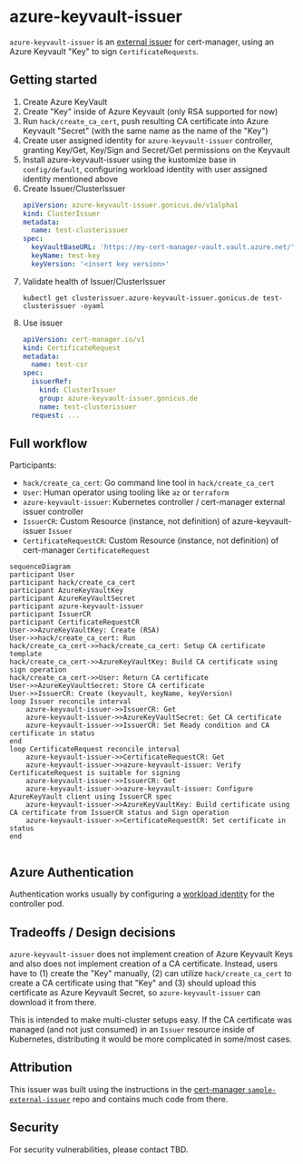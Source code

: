# azure-keyvault-issuer

`azure-keyvault-issuer` is an [external issuer](https://cert-manager.io/docs/configuration/external/) for cert-manager, using an Azure Keyvault "Key" to sign `CertificateRequests`.

## Getting started

1. Create Azure KeyVault
2. Create "Key" inside of Azure Keyvault (only RSA supported for now)
3. Run `hack/create_ca_cert`, push resulting CA certificate into Azure Keyvault "Secret" (with the same name as the name of the "Key")
4. Create user assigned identity for `azure-keyvault-issuer` controller, granting Key/Get, Key/Sign and Secret/Get permissions on the Keyvault
5. Install azure-keyvault-issuer using the kustomize base in `config/default`, configuring workload identity with user assigned identity mentioned above
6. Create Issuer/ClusterIssuer
    ```yaml
    apiVersion: azure-keyvault-issuer.gonicus.de/v1alpha1
    kind: ClusterIssuer
    metadata:
      name: test-clusterissuer
    spec:
      keyVaultBaseURL: 'https://my-cert-manager-vault.vault.azure.net/'
      keyName: test-key
      keyVersion: '<insert key version>'
    ```
7. Validate health of Issuer/ClusterIssuer
    ```
    kubectl get clusterissuer.azure-keyvault-issuer.gonicus.de test-clusterissuer -oyaml
    ```
8. Use issuer
    ```yaml
    apiVersion: cert-manager.io/v1
    kind: CertificateRequest
    metadata:
      name: test-csr
    spec:
      issuerRef:
        kind: ClusterIssuer
        group: azure-keyvault-issuer.gonicus.de
        name: test-clusterissuer
      request: ...
    ```

## Full workflow

Participants:

- `hack/create_ca_cert`: Go command line tool in `hack/create_ca_cert`
- `User`: Human operator using tooling like `az` or `terraform`
- `azure-keyvault-issuer`: Kubernetes controller / cert-manager external issuer controller
- `IssuerCR`: Custom Resource (instance, not definition) of azure-keyvault-issuer `Issuer`
- `CertificateRequestCR`: Custom Resource (instance, not definition) of cert-manager `CertificateRequest`

```mermaid
sequenceDiagram
participant User
participant hack/create_ca_cert
participant AzureKeyVaultKey
participant AzureKeyVaultSecret
participant azure-keyvault-issuer
participant IssuerCR
participant CertificateRequestCR
User->>AzureKeyVaultKey: Create (RSA)
User->>hack/create_ca_cert: Run
hack/create_ca_cert->>hack/create_ca_cert: Setup CA certificate template
hack/create_ca_cert->>AzureKeyVaultKey: Build CA certificate using sign operation
hack/create_ca_cert->>User: Return CA certificate
User->>AzureKeyVaultSecret: Store CA certificate
User->>IssuerCR: Create (keyvault, keyName, keyVersion)
loop Issuer reconcile interval
    azure-keyvault-issuer->>IssuerCR: Get
    azure-keyvault-issuer->>AzureKeyVaultSecret: Get CA certificate
    azure-keyvault-issuer->>IssuerCR: Set Ready condition and CA certificate in status
end
loop CertificateRequest reconcile interval
    azure-keyvault-issuer->>CertificateRequestCR: Get
    azure-keyvault-issuer->>azure-keyvault-issuer: Verify CertificateRequest is suitable for signing
    azure-keyvault-issuer->>IssuerCR: Get
    azure-keyvault-issuer->>azure-keyvault-issuer: Configure AzureKeyVault client using IssuerCR spec
    azure-keyvault-issuer->>AzureKeyVaultKey: Build certificate using CA certificate from IssuerCR status and Sign operation
    azure-keyvault-issuer->>CertificateRequestCR: Set certificate in status
end


```

## Azure Authentication

Authentication works usually by configuring a [workload identity](https://azure.github.io/azure-workload-identity/docs/) for the controller pod.

## Tradeoffs / Design decisions

`azure-keyvault-issuer` does not implement creation of Azure Keyvault Keys and also does not implement creation of a CA certificate.
Instead, users have to (1) create the "Key" manually, (2) can utilize `hack/create_ca_cert` to create a CA certificate using that "Key" and (3) should upload this certificate as Azure Keyvault Secret, so `azure-keyvault-issuer` can download it from there.

This is intended to make multi-cluster setups easy. If the CA certificate was managed (and not just consumed) in an `Issuer` resource inside of Kubernetes, distributing it would be more complicated in some/most cases.

## Attribution

This issuer was built using the instructions in the [cert-manager `sample-external-issuer`](https://github.com/cert-manager/sample-external-issuer) repo and contains much code from there.

## Security

For security vulnerabilities, please contact TBD.
